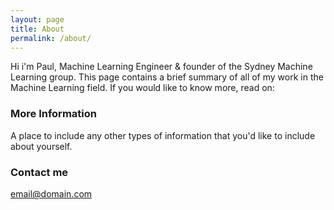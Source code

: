 ```yaml
---
layout: page
title: About
permalink: /about/
---
```


Hi i'm Paul, Machine Learning Engineer & founder of the Sydney Machine Learning group. This page contains a brief summary of all of my work in the Machine Learning field. If you would like to know more, read on:

### More Information

A place to include any other types of information that you'd like to include about yourself.

### Contact me

[email@domain.com](mailto:email@domain.com)
